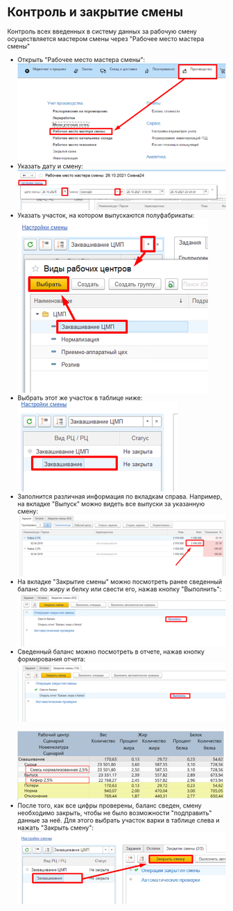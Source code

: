 # Контроль и закрытие смены


Контроль всех введенных в систему данных за рабочую смену осуществляется
мастером смены через "Рабочее место мастера смены"


-   Открыть "Рабочее место мастера смены":      
![](CloseWorkShift.assets/drex_zakrytie_smeny_3_custom.png)
-   Указать дату и смену:  
![](CloseWorkShift.assets/drex_zakrytie_smeny_3_custom_2.png)
-   Указать участок, на котором выпускаются полуфабрикаты:  
![](CloseWorkShift.assets/drex_zakrytie_smeny_3_custom_3.png)
-   Выбрать этот же участок в таблице ниже:  
![](CloseWorkShift.assets/drex_zakrytie_smeny_3_custom_4.png)
-   Заполнится различная информация по вкладкам справа. Например, на
    вкладке "Выпуск" можно видеть все выпуски за указанную смену:  
![](CloseWorkShift.assets/drex_zakrytie_smeny_3_custom_5.png)
-   На вкладке "Закрытие смены" можно посмотреть ранее сведенный баланс по жиру
    и белку или свести его, нажав кнопку "Выполнить":  
![](CloseWorkShift.assets/drex_zakrytie_smeny_3_custom_7.png)
-   Сведенный баланс можно посмотреть в отчете, нажав кнопку формирования отчета:  
![](CloseWorkShift.assets/drex_zakrytie_smeny_3_custom_9.png)          
![image-20201111111511753](CloseWorkShift.assets/image-20201111111511753.png)
-   После того, как все цифры проверены, баланс сведен, смену необходимо
    закрыть, чтобы не было возможности "подправить" данные за неё. Для
    этого выбрать участок варки в таблице слева и нажать "Закрыть смену":  
![](CloseWorkShift.assets/drex_zakrytie_smeny_3_custom_11.png)